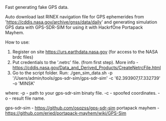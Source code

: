 Fast generating fake GPS data.
 
Auto download last RINEX navigation file for GPS ephemerides from 'https://cddis.nasa.gov/archive/gnss/data/daily' and generating simulation GPS data with GPS-SDR-SIM for using it with HackrfOne Portapack Mayhem.

How to use:
1) Register on site https://urs.earthdata.nasa.gov (for access to the NASA brdc files)
2) Put credentials to the '.netrc' file. (from first step). More info - https://cddis.nasa.gov/Data_and_Derived_Products/CreateNetrcFile.html
3) Go to the script folder. Run:
./gen_sim_data.sh -p '/Users/admin/tools/gps-sdr-sim/gps-sdr-sim' -c '62.393907,17.332739' -o 'MINSK'

where:
 -p  - path to your gps-sdr-sim binaty file.
 -c  - spoofed coordinates.
 -o  - result file name.


gps-sdr-sim - https://github.com/osqzss/gps-sdr-sim
portapack mayhem - https://github.com/eried/portapack-mayhem/wiki/GPS-Sim 
